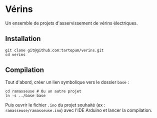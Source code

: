 # Vérins

Un ensemble de projets d'asservissement de vérins électriques.

## Installation

```
git clone git@github.com:tartopum/verins.git
cd verins
```

## Compilation

Tout d'abord, créer un lien symbolique vers le dossier `base` :

```
cd ramasseuse # Ou un autre projet
ln -s ../base base
```

Puis ouvrir le fichier `.ino` du projet souhaité (ex : `ramasseuse/ramasseuse.ino`)
avec l'IDE Arduino et lancer la compilation.

